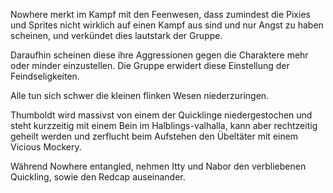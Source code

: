 Nowhere merkt im Kampf mit den Feenwesen, dass zumindest die Pixies und Sprites nicht wirklich auf einen Kampf aus sind und nur Angst zu haben scheinen, und verkündet dies lautstark der Gruppe.

Daraufhin scheinen diese ihre Aggressionen gegen die Charaktere mehr oder minder einzustellen. Die Gruppe erwidert diese Einstellung der Feindseligkeiten.

Alle tun sich schwer die kleinen flinken Wesen niederzuringen.

Thumboldt wird massivst von einem der Quicklinge niedergestochen und steht kurzzeitig mit einem Bein im Halblings-valhalla, kann aber rechtzeitig geheilt werden und zerflucht beim Aufstehen den Übeltäter mit einem Vicious Mockery.

Während Nowhere entangled, nehmen Itty und Nabor den verbliebenen Quickling, sowie den Redcap auseinander.